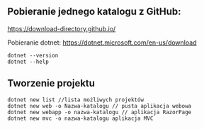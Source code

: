 ## Pobieranie jednego katalogu z GitHub:

https://download-directory.github.io/


Pobieranie dotnet: https://dotnet.microsoft.com/en-us/download

```console
dotnet --version
dotnet --help
```
## Tworzenie projektu 

```console
dotnet new list //lista możliwych projektów
dotnet new web -o Nazwa-katalogu // pusta aplikacja webowa
dotnet new webapp -o nazwa-katalogu // aplikacja RazorPage
dotnet new mvc -o nazwa-katalogu aplikacja MVC
```
